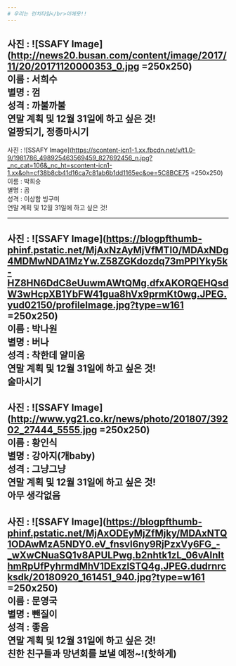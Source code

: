 ```yaml
---
# 우리는 런치타임</br>이에욧!!
---
```

사진 : ![SSAFY Image](http://news20.busan.com/content/image/2017/11/20/20171120000353_0.jpg =250x250)</br>
이름 : 서희수 </br>
별명 : 껌</br>
성격 : 까불까불</br>
연말 계획 및 12월 31일에 하고 싶은 것!</br>
얼짱되기, 정종마시기
---
사진 : ![SSAFY Image](https://scontent-icn1-1.xx.fbcdn.net/v/t1.0-9/1981786_498925463569459_827692456_n.jpg?_nc_cat=106&_nc_ht=scontent-icn1-1.xx&oh=cf38b8cb41d16ca7c81ab6b1dd1165ec&oe=5C8BCE75 =250x250)</br>
이름 : 박희승</br>
별명 : 곰</br>
성격 : 이상함 빙구미</br>
연말 계획 및 12월 31일에 하고 싶은 것!</br>

---
사진 : ![SSAFY Image](https://blogpfthumb-phinf.pstatic.net/MjAxNzAyMjVfMTI0/MDAxNDg4MDMwNDA1MzYw.Z58ZGKdozdq73mPPIYky5k-HZ8HN6DdC8eUuwmAWtQMg.dfxAKORQEHQsdW3wHcpXB1YbFW41gua8hVx9prmKt0wg.JPEG.yud02150/profileImage.jpg?type=w161 =250x250)</br>
이름 : 박나원</br>
별명 : 버나</br>
성격 : 착한데 얄미움</br>
연말 계획 및 12월 31일에 하고 싶은 것!</br>
술마시기
---
사진 : ![SSAFY Image](http://www.yg21.co.kr/news/photo/201807/39202_27444_5555.jpg =250x250)</br>
이름 : 황인식</br>
별명 : 강아지(개baby)</br>
성격 : 그냥그냥</br>
연말 계획 및 12월 31일에 하고 싶은 것!</br>
아무 생각없음
---
사진 : ![SSAFY Image](https://blogpfthumb-phinf.pstatic.net/MjAxODEyMjZfMjky/MDAxNTQ1ODAwMzA5NDY0.eV_fnsvl6ny9RjPzxVy6FG_-_wXwCNuaSQ1v8APULPwg.b2nhtk1zL_06vAInIthmRpUfPyhrmdMhV1DExzlSTQ4g.JPEG.dudrnrcksdk/20180920_161451_940.jpg?type=w161 =250x250)</br>
이름 : 문영국</br>
별명 : 뺀질이</br>
성격 : 좋음</br>
연말 계획 및 12월 31일에 하고 싶은 것!</br>
친한 친구들과 망년회를 보낼 예정~!(핫하게)
---
